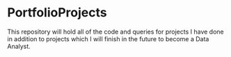 # PortfolioProjects
This repository will hold all of the code and queries for projects I have done in addition to projects which I will finish in the future to become a Data Analyst.
